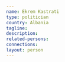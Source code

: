 ```yaml
---
name: Ekrem Kastrati
type: politician
country: Albania
tagline:
description:
related-persons:
connections:
layout: person
---
```

